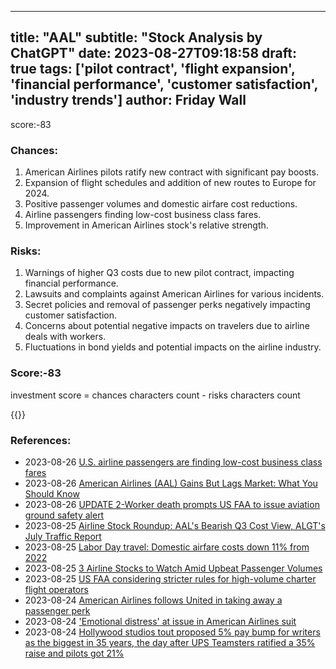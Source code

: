
---
title: "AAL"
subtitle: "Stock Analysis by ChatGPT"
date: 2023-08-27T09:18:58
draft: true
tags: ['pilot contract', 'flight expansion', 'financial performance', 'customer satisfaction', 'industry trends']
author: Friday Wall
---

score:-83
### Chances:
1. American Airlines pilots ratify new contract with significant pay boosts.
2. Expansion of flight schedules and addition of new routes to Europe for 2024.
3. Positive passenger volumes and domestic airfare cost reductions.
4. Airline passengers finding low-cost business class fares.
5. Improvement in American Airlines stock's relative strength.
### Risks:
1. Warnings of higher Q3 costs due to new pilot contract, impacting financial performance.
2. Lawsuits and complaints against American Airlines for various incidents.
3. Secret policies and removal of passenger perks negatively impacting customer satisfaction.
4. Concerns about potential negative impacts on travelers due to airline deals with workers.
5. Fluctuations in bond yields and potential impacts on the airline industry.
### Score:-83
investment score = chances characters count - risks characters count

{{<tradingview symbol="NASDAQ:AAL">}}
### References:
- 2023-08-26 [U.S. airline passengers are finding low-cost business class fares](https://finance.yahoo.com/m/969d6951-29ca-32de-bb79-ae25b1192a16/u.s.-airline-passengers-are.html?.tsrc=rss)
- 2023-08-26 [American Airlines (AAL) Gains But Lags Market: What You Should Know](https://finance.yahoo.com/news/american-airlines-aal-gains-lags-214506260.html?.tsrc=rss)
- 2023-08-26 [UPDATE 2-Worker death prompts US FAA to issue aviation ground safety alert](https://finance.yahoo.com/news/1-worker-death-prompts-us-160702467.html?.tsrc=rss)
- 2023-08-25 [Airline Stock Roundup: AAL's Bearish Q3 Cost View, ALGT's July Traffic Report](https://finance.yahoo.com/news/airline-stock-roundup-aals-bearish-154000916.html?.tsrc=rss)
- 2023-08-25 [Labor Day travel: Domestic airfare costs down 11% from 2022](https://finance.yahoo.com/video/labor-day-travel-domestic-airfare-144828629.html?.tsrc=rss)
- 2023-08-25 [3 Airline Stocks to Watch Amid Upbeat Passenger Volumes](https://finance.yahoo.com/news/3-airline-stocks-watch-amid-131800982.html?.tsrc=rss)
- 2023-08-25 [US FAA considering stricter rules for high-volume charter flight operators](https://ca.finance.yahoo.com/news/us-faa-considering-stricter-rules-164842029.html?.tsrc=rss)
- 2023-08-24 [American Airlines follows United in taking away a passenger perk](https://finance.yahoo.com/m/c201a803-1a9e-3d32-b0fd-7981048a036f/american-airlines-follows.html?.tsrc=rss)
- 2023-08-24 ['Emotional distress' at issue in American Airlines suit](https://finance.yahoo.com/m/0c25e93a-6b68-3a3e-9b73-15bd8d13f421/%27emotional-distress%27-at-issue.html?.tsrc=rss)
- 2023-08-24 [Hollywood studios tout proposed 5% pay bump for writers as the biggest in 35 years, the day after UPS Teamsters ratified a 35% raise and pilots got 21%](https://finance.yahoo.com/news/hollywood-studios-tout-proposed-5-191805714.html?.tsrc=rss)


                